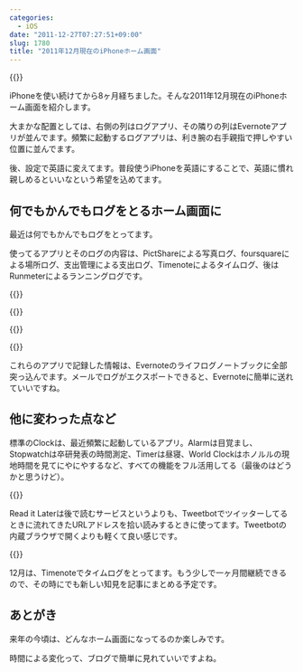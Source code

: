 ```yaml
---
categories:
  - iOS
date: "2011-12-27T07:27:51+09:00"
slug: 1780
title: "2011年12月現在のiPhoneホーム画面"
---
```


{{<img alt="" src="/images/2011/12/1780_1.png">}}

iPhoneを使い続けてから8ヶ月経ちました。そんな2011年12月現在のiPhoneホーム画面を紹介します。

大まかな配置としては、右側の列はログアプリ、その隣りの列はEvernoteアプリが並んでます。頻繁に起動するログアプリは、利き腕の右手親指で押しやすい位置に並んでます。

後、設定で英語に変えてます。普段使うiPhoneを英語にすることで、英語に慣れ親しめるといいなという希望を込めてます。

## 何でもかんでもログをとるホーム画面に

最近は何でもかんでもログをとってます。

使ってるアプリとそのログの内容は、PictShareによる写真ログ、foursquareによる場所ログ、支出管理による支出ログ、Timenoteによるタイムログ、後はRunmeterによるランニングログです。

{{<app id="390945637" title="PictShare 2.6.2（￥250）" src="http://a1.mzstatic.com/us/r1000/088/Purple/c9/71/8d/mzl.mbjjlpfj.100x100-75.jpg">}}

{{<app id="306934924" title="foursquare 4.1.3（無料）" src="http://a5.mzstatic.com/us/r1000/062/Purple/8b/72/c5/mzl.imqhzmdd.100x100-75.png">}}

{{<app id="339986225" title="支出管理 1.11（￥85）" src="http://a5.mzstatic.com/us/r1000/064/Purple/f1/3d/06/mzl.wqcndspl.100x100-75.jpg">}}

{{<app id="326498704" title="Runmeter GPS 6.0.1（￥450）" src="http://a4.mzstatic.com/us/r1000/111/Purple/c3/ab/a0/mzl.zddqncub.100x100-75.png">}}

これらのアプリで記録した情報は、Evernoteのライフログノートブックに全部突っ込んでます。メールでログがエクスポートできると、Evernoteに簡単に送れていいですね。

## 他に変わった点など

標準のClockは、最近頻繁に起動しているアプリ。Alarmは目覚まし、Stopwatchは卒研発表の時間測定、Timerは昼寝、World Clockはホノルルの現地時間を見てにやにやするなど、すべての機能をフル活用してる（最後のはどうかと思うけど）。

{{<app id="309601447" title="Read It Later Pro 2.4.7（￥250）" src="http://a5.mzstatic.com/us/r1000/065/Purple/fe/40/22/mzl.twpxqjcy.100x100-75.jpg">}}

Read it Laterは後で読むサービスというよりも、Tweetbotでツイッターしてるときに流れてきたURLアドレスを拾い読みするときに使ってます。Tweetbotの内蔵ブラウザで開くよりも軽くて良い感じです。

{{<app id="439176506" title="Timenote 1.7（￥85）" src="http://a5.mzstatic.com/us/r1000/064/Purple/15/26/20/mzl.ijwvakkx.100x100-75.png">}}

12月は、Timenoteでタイムログをとってます。もう少しで一ヶ月間継続できるので、その時にでも新しい知見を記事にまとめる予定です。

## あとがき

来年の今頃は、どんなホーム画面になってるのか楽しみです。

時間による変化って、ブログで簡単に見れていいですよね。
